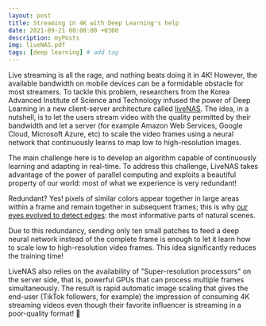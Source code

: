```yaml
---
layout: post
title: Streaming in 4K with Deep Learning's help
date: 2021-09-21 00:00:00 +0300
description: myPosts
img: liveNAS.pdf
tags: [deep learning] # add tag
---
```

Live streaming is all the rage, and nothing beats doing it in 4K! However, the available bandwidth on mobile devices 
can be a formidable obstacle for most streamers. To tackle this problem, researchers from the Korea Advanced Institute of Science 
and Technology infused the power of Deep Learning in a new client-server architecture called [liveNAS](https://dl.acm.org/doi/10.1145/3387514.3405856). The idea, in a nutshell, 
is to let the users stream video with the quality permitted by their bandwidth and let a server (for example 
Amazon Web Services, Google Cloud, Microsoft Azure, etc) to scale the video frames using a neural network that continuously 
learns to map low to high-resolution images.

The main challenge here is to develop an algorithm capable of continuously learning and adapting in real-time. To address this challenge, LiveNAS takes advantage of the power of parallel computing 
and exploits a beautiful property of our world: most of what we experience is very redundant!  

Redundant? Yes! pixels of similar colors appear together in large areas within a frame and remain together in
subsequent frames; this is why [our eyes evolved to detect edges](https://www.sciencedirect.com/science/article/pii/S0042698997001211): 
the most informative parts of natural scenes. 

Due to this redundancy, sending only ten small patches to feed a deep neural network instead of the
complete frame is enough to let it learn how to scale low to high-resolution video frames. This idea significantly 
reduces the training time!

LiveNAS also relies on the availability of "Super-resolution processors" on the server side, that is, powerful GPUs that can process multiple frames simultaneously. The result is rapid automatic image scaling that gives the 
end-user (TikTok followers, for example) the impression of consuming 4K streaming videos even though their favorite influencer 
is streaming in a poor-quality format! 🎥